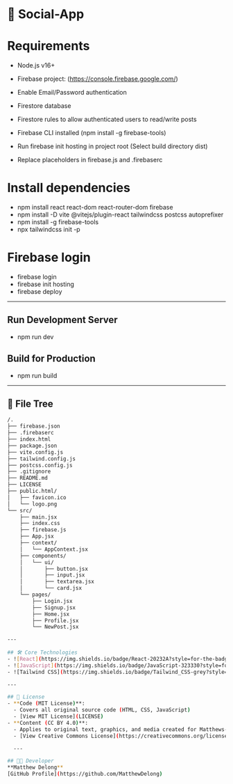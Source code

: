 # :speech_balloon: Social-App

# Requirements
- Node.js v16+
- Firebase project: (https://console.firebase.google.com/)
- Enable Email/Password authentication
- Firestore database
- Firestore rules to allow authenticated users to read/write posts
- Firebase CLI installed (npm install -g firebase-tools)

- Run firebase init hosting in project root (Select build directory dist)
- Replace placeholders in firebase.js and .firebaserc

# Install dependencies
- npm install react react-dom react-router-dom firebase
- npm install -D vite @vitejs/plugin-react tailwindcss postcss autoprefixer
- npm install -g firebase-tools
- npx tailwindcss init -p

# Firebase login
- firebase login
- firebase init hosting
- firebase deploy

---

## Run Development Server
- npm run dev

## Build for Production
- npm run build

---

## :deciduous_tree: File Tree
```bash
/.
├── firebase.json
├── .firebaserc
├── index.html
├── package.json
├── vite.config.js
├── tailwind.config.js
├── postcss.config.js
├── .gitignore
├── README.md
├── LICENSE
├── public.html/
│   ├── favicon.ico
│   └── logo.png
└── src/
    ├── main.jsx
    ├── index.css
    ├── firebase.js
    ├── App.jsx
    ├── context/
    │   └── AppContext.jsx
    ├── components/
    │   └── ui/
    │       ├── button.jsx
    │       ├── input.jsx
    │       ├── textarea.jsx
    │       └── card.jsx
    └── pages/
        ├── Login.jsx
        ├── Signup.jsx
        ├── Home.jsx
        ├── Profile.jsx
        └── NewPost.jsx

---
 
## 🛠 Core Technologies  
- ![React](https://img.shields.io/badge/React-20232A?style=for-the-badge&logo=react&logoColor=61DAFB) - Frontend framework
- ![JavaScript](https://img.shields.io/badge/JavaScript-323330?style=for-the-badge&logo=javascript&logoColor=F7DF1E) - Scripting language
- ![Tailwind CSS](https://img.shields.io/badge/Tailwind_CSS-grey?style=for-the-badge&logo=tailwind-css&logoColor=38B2AC) - CSS framework 

---

## 📜 License  
- **Code (MIT License)**:  
  - Covers all original source code (HTML, CSS, JavaScript)  
  - [View MIT License](LICENSE)  
- **Content (CC BY 4.0)**:  
  - Applies to original text, graphics, and media created for Matthews-World-Social 
  - [View Creative Commons License](https://creativecommons.org/licenses/by/4.0/)  

  ---

## 👨‍💻 Developer  
**Matthew Delong**  
[GitHub Profile](https://github.com/MatthewDelong)  
